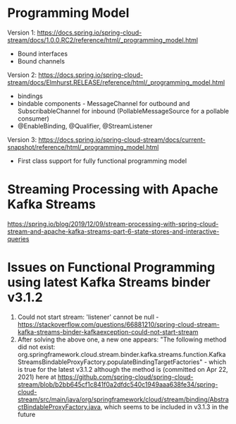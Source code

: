 # Programming Model

Version 1: https://docs.spring.io/spring-cloud-stream/docs/1.0.0.RC2/reference/html/_programming_model.html
* Bound interfaces
* Bound channels

Version 2: https://docs.spring.io/spring-cloud-stream/docs/Elmhurst.RELEASE/reference/html/_programming_model.html 
* bindings
* bindable components - MessageChannel for outbound and SubscribableChannel for inbound (PollableMessageSource for a pollable consumer)
* @EnableBinding, @Qualifier, @StreamListener

Version 3: https://docs.spring.io/spring-cloud-stream/docs/current-snapshot/reference/html/_programming_model.html
* First class support for fully functional programming model

# Streaming Processing with Apache Kafka Streams
https://spring.io/blog/2019/12/09/stream-processing-with-spring-cloud-stream-and-apache-kafka-streams-part-6-state-stores-and-interactive-queries

# Issues on Functional Programming using latest Kafka Streams binder v3.1.2
1. Could not start stream: 'listener' cannot be null - https://stackoverflow.com/questions/66881210/spring-cloud-stream-kafka-streams-binder-kafkaexception-could-not-start-stream
2. After solving the above one, a new one appears: "The following method did not exist: org.springframework.cloud.stream.binder.kafka.streams.function.KafkaStreamsBindableProxyFactory.populateBindingTargetFactories" - which is true for the latest v3.1.2 although the method is (committed on Apr 22, 2021) here at https://github.com/spring-cloud/spring-cloud-stream/blob/b2bb645cf1c841f0a2dfdc540c1949aaa638fe34/spring-cloud-stream/src/main/java/org/springframework/cloud/stream/binding/AbstractBindableProxyFactory.java, which seems to be included in v3.1.3 in the future 
